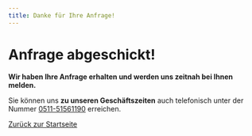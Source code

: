 ```yaml
---
title: Danke für Ihre Anfrage!
---
```


# Anfrage abgeschickt!

**Wir haben Ihre Anfrage erhalten und werden uns zeitnah bei Ihnen melden.**

Sie können uns **zu unseren Geschäftszeiten** auch telefonisch unter der Nummer [0511-51561190](tel:051151561190) erreichen.

<a href="/b2c" class="rounded-md border border-blue-600 px-3.5 py-2.5 text-sm font-semibold text-blue-600 shadow-sm hover:bg-gray-50 focus-visible:outline focus-visible:outline-2 focus-visible:outline-offset-2 focus-visible:outline-blue-600 duration-200 !no-underline">
  Zurück zur Startseite
</a>